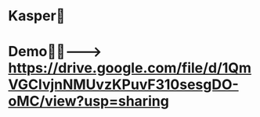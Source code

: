 # Kasper🚀
# Demo🚀🚀---> https://drive.google.com/file/d/1QmVGClvjnNMUvzKPuvF310sesgDO-oMC/view?usp=sharing
